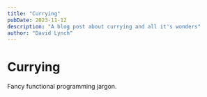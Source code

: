 ```yaml
---
title: "Currying"
pubDate: 2023-11-12
description: "A blog post about currying and all it's wonders"
author: "David Lynch"
---
```


# Currying

Fancy functional programming jargon.
